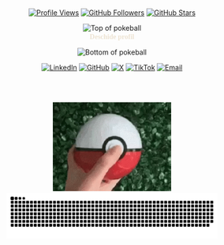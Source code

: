 <!-- Pokémon-Themed GitHub Profile -->
<br>
<div align="center">
  <!-- Stats Badges Row -->
  <p>
    <a href="https://github.com/visionmedia"><img src="https://img.shields.io/badge/Profile%20Views-2,487-red?style=for-the-badge&labelColor=000000" alt="Profile Views"/></a>
    <a href="https://github.com/visionmedia?tab=followers"><img src="https://img.shields.io/github/followers/visionmedia?style=for-the-badge&label=Followers&color=blue&labelColor=000000" alt="GitHub Followers"/></a>
    <a href="https://github.com/visionmedia?tab=repositories&sort=stargazers"><img src="https://img.shields.io/github/stars/visionmedia?style=for-the-badge&label=Stars&color=yellow&labelColor=000000" alt="GitHub Stars"/></a>
  </p>
</div>

<div align="center">
  <img src="https://user-images.githubusercontent.com/44261381/209363264-ac854d3c-2cc2-44c4-928e-8a08d1013f46.png" alt="Top of pokeball" style="margin-bottom: -10px;">
  <!-- GitHub doesn't support style tags in markdown -->
  <details align="center">
  <summary align="center" style="margin-top: -5px; display: inline-block; cursor: pointer; font-weight: bold; color: #EDE3D2; font-family: 'Black Ops One', cursive;">
  Deschide profil
  </summary>

  <br>
  <div>
    <div align=center>
        <img height="200" alt="Avatar photo of KK10" src="https://github.com/user-attachments/assets/64c2369d-3516-4b0d-add8-fb44f8cd7694" alt="Avatar photo of KK10">
    </div>
    <div align=center>
        <a href="https://git.io/typing-svg"><img src="https://readme-typing-svg.demolab.com?font=Black+Ops+One&pause=1000&width=435&center=true&lines=Hey%2C+I+am+Alexandru++Armas;Welcome+to+My+GitHub+Profile;Inquisitive+and+Curious+by+nature;Software+and+Computer+Hardware;iOS+Developer;Fortnite+and+Coding+Lover;Full-Stack+Developer;READY+FOR+HIRE" alt="Typing SVG" /></a>
    </div>
  </div>

  <details>
  <summary style="font-family: 'Black Ops One', cursive; font-weight: bold; color: #EDE3D2;">Despre mine</summary>

  [//]: # (You must have a lf before the markdown element when inside a block for it to work: https://stackoverflow.com/questions/29368902/how-can-i-wrap-my-markdown-in-an-html-div)

  <div align="left">

  ```js
  /**
   *   ▄▄▄▄▄▄▄▄▄▄▄  ▄▄▄▄▄▄▄▄▄▄▄  ▄▄       ▄▄  ▄▄▄▄▄▄▄▄▄▄▄  ▄▄▄▄▄▄▄▄▄▄▄ 
   *  ▐░░░░░░░░░░░▌▐░░░░░░░░░░░▌▐░░▌     ▐░░▌▐░░░░░░░░░░░▌▐░░░░░░░░░░░▌
   *  ▐░█▀▀▀▀▀▀▀█░▌▐░█▀▀▀▀▀▀▀█░▌▐░▌░▌   ▐░▐░▌▐░█▀▀▀▀▀▀▀█░▌▐░█▀▀▀▀▀▀▀▀▀ 
   *  ▐░▌       ▐░▌▐░▌       ▐░▌▐░▌▐░▌ ▐░▌▐░▌▐░▌       ▐░▌▐░▌          
   *  ▐░█▄▄▄▄▄▄▄█░▌▐░█▄▄▄▄▄▄▄█░▌▐░▌ ▐░▐░▌ ▐░▌▐░█▄▄▄▄▄▄▄█░▌▐░█▄▄▄▄▄▄▄▄▄ 
   *  ▐░░░░░░░░░░░▌▐░░░░░░░░░░░▌▐░▌  ▐░▌  ▐░▌▐░░░░░░░░░░░▌▐░░░░░░░░░░░▌
   *  ▐░█▀▀▀▀▀▀▀█░▌▐░█▀▀▀▀█░█▀▀ ▐░▌   ▀   ▐░▌▐░█▀▀▀▀▀▀▀█░▌ ▀▀▀▀▀▀▀▀▀█░▌
   *  ▐░▌       ▐░▌▐░▌     ▐░▌  ▐░▌       ▐░▌▐░▌       ▐░▌          ▐░▌
   *  ▐░▌       ▐░▌▐░▌      ▐░▌ ▐░▌       ▐░▌▐░▌       ▐░▌ ▄▄▄▄▄▄▄▄▄█░▌
   *  ▐░▌       ▐░▌▐░▌       ▐░▌▐░▌       ▐░▌▐░▌       ▐░▌▐░░░░░░░░░░░▌
   *   ▀         ▀  ▀         ▀  ▀         ▀  ▀         ▀  ▀▀▀▀▀▀▀▀▀▀▀ 
    * @param {string} location - Locuiește în Timișoara, județul Timiș, România.
   * @param {string} languages - Vorbește fluent română, engleză, germană și franceză.
   * @param {string} jobTitle - Inginer software.
   * @param {string} specialization - Specializat în dezvoltarea completă a sistemelor Backend și aplicațiilor iOS.
   * @param {string} interests - Interesat de Inteligență Artificială, Sisteme Distribuite și rezolvarea problemelor complexe.
   * @param {string} hobbies - Pasionat de drumeții, citit, jocuri video și cântat la instrumente muzicale.
   * @param {string} education - Licențiat în Inginerie Computerizată, absolvent al Vishwakarma Institute of Technology, Pune.
   * @param {string} approachable - Deschis la colaborări pe proiecte interesante — nu ezita să iei legătura!
   * @param {string} strength - Hotărât și perseverent.
   * @param {string} weakness - Uneori timid în situații noi.
   *
   * @throws {Punch} Lovește (metaforic) orice bug din cod.
   *
   * @returns {Object} Alexandru Armaș - Obiectul care îl reprezintă pe dezvoltator.
   */
  ```

  </div>

  </details>

  <details>
  <summary style="font-family: 'Black Ops One', cursive; font-weight: bold; color: #EDE3D2;">Unelte</summary>
  <div>
    <p style="display: inline-block;" align="center">
      <div style="display: inline-block; background: transparent; border: none; margin: 5px;">
        <div align="center"><h4 style="text-shadow: 1px 1px 2px #888;">Limbaje de Programare</h4></div>
        <div>
        <img width="30px" src="https://cdn.jsdelivr.net/gh/devicons/devicon/icons/cplusplus/cplusplus-original.svg" alt="cpp" title="C++" /> 
        <img width="30px" src="https://cdn.jsdelivr.net/gh/devicons/devicon/icons/javascript/javascript-original.svg" alt="js" title="Javascript"/> 
        <img width="30px" src="https://cdn.jsdelivr.net/gh/devicons/devicon/icons/python/python-original.svg" alt="py" title="Python"/> 
        <img width="30" src="https://user-images.githubusercontent.com/25181517/121405384-444d7300-c95d-11eb-959f-913020d3bf90.png" alt="C#" title="C#"/>
        <img width="30px" src="https://cdn.jsdelivr.net/gh/devicons/devicon/icons/typescript/typescript-original.svg" alt="ts" title="TypeScript"/>
        <img width="30px" src="https://cdn.jsdelivr.net/gh/devicons/devicon/icons/php/php-original.svg" alt="php" title="PHP"/>
        </div>
      </div>
      <div style="display: inline-block; background: transparent; border: none; margin: 5px;">
        <div align="center"><h4 style="text-shadow: 1px 1px 2px #888;">Back-end</h4></div>
        <div>
        <img width="30px" src="https://cdn.jsdelivr.net/gh/devicons/devicon/icons/nodejs/nodejs-original.svg" alt="nodejs" title="Node.js"/>
        <img width="30px" src="https://cdn.jsdelivr.net/gh/devicons/devicon/icons/express/express-original-wordmark.svg" alt="express" title="Express Server" style="filter: invert(1);"/>
        <img width="30px" src="https://cdn.jsdelivr.net/gh/devicons/devicon/icons/django/django-plain.svg" alt="django" title="Django" style="filter: invert(1);"/>
        <img width="30px" src="https://user-images.githubusercontent.com/25181517/192107858-fe19f043-c502-4009-8c47-476fc89718ad.png" alt="rest" title="REST API"/>
        <img width="30" src="https://user-images.githubusercontent.com/25181517/192107856-aa92c8b1-b615-47c3-9141-ed0d29a90239.png" alt="GraphQL" title="GraphQL"/>
        <img width="30" src="https://user-images.githubusercontent.com/25181517/186711335-a3729606-5a78-4496-9a36-06efcc74f800.png" alt="Swagger" title="Swagger"/>
        <img width="30" src="https://user-images.githubusercontent.com/25181517/201476472-d2f5f644-cfc9-43e5-96d3-c8f40f18b5cb.png" alt="Chai" title="Chai"/>
        <img width="30" src="https://user-images.githubusercontent.com/25181517/201476630-f47cfff6-fdee-4ee1-9092-1793b71b1ca3.png" alt="Mocha" title="Mocha"/>
        <img width="30px" src="https://cdn.jsdelivr.net/gh/devicons/devicon/icons/dotnetcore/dotnetcore-original.svg" alt="dotnet" title=".NET Core"/>
        </div>
      </div>
      <div style="display: inline-block; background: transparent; border: none; margin: 5px;">
        <div align="center"><h4 style="text-shadow: 1px 1px 2px #888;">Mobil</h4></div>
        <div>
        <img width="30px" src="https://cdn.jsdelivr.net/gh/devicons/devicon/icons/swift/swift-original.svg" alt="swift" title="SwiftUI"/>
        <img width="30px" src="https://cdn.jsdelivr.net/gh/devicons/devicon/icons/flutter/flutter-original.svg" alt="flutter" title="Flutter"/>
        <img width="30px" src="https://cdn.jsdelivr.net/gh/devicons/devicon/icons/react/react-original.svg" alt="reactnative" title="React Native"/>
        <img width="30px" src="https://cdn.jsdelivr.net/gh/devicons/devicon/icons/kotlin/kotlin-original.svg" alt="kotlin" title="Kotlin"/>
        <img width="30px" src="https://cdn.jsdelivr.net/gh/devicons/devicon/icons/xamarin/xamarin-original.svg" alt="xamarin" title="Xamarin"/>
        </div>
      </div>
      <div style="display: inline-block; background: transparent; border: none; margin: 5px;">
        <div align="center"><h4 style="text-shadow: 1px 1px 2px #888;">Front-end</h4></div>
        <div>
        <img width="30px" src="https://cdn.jsdelivr.net/gh/devicons/devicon/icons/html5/html5-original.svg" alt="html" title="HTML"/> 
        <img width="30px" src="https://cdn.jsdelivr.net/gh/devicons/devicon/icons/css3/css3-plain-wordmark.svg" alt="css" title="CSS"/>  
        <img width="30px" src="https://cdn.jsdelivr.net/gh/devicons/devicon/icons/react/react-original.svg" alt="react" title="Reactjs"/>
        <img width="30px" src="https://cdn.jsdelivr.net/gh/devicons/devicon/icons/vuejs/vuejs-original.svg" alt="vue" title="Vue.js"/>
        <img width="30px" src="https://cdn.jsdelivr.net/gh/devicons/devicon/icons/angularjs/angularjs-original.svg" alt="angular" title="Angular"/>
        <img width="30px" src="https://cdn.jsdelivr.net/gh/devicons/devicon/icons/sass/sass-original.svg" alt="sass" title="Sass"/>
        <img width="30px" src="https://cdn.jsdelivr.net/gh/devicons/devicon/icons/nextjs/nextjs-original.svg" alt="nextjs" title="Next.js"/>
        <img width="30px" src="https://cdn.jsdelivr.net/gh/devicons/devicon/icons/svelte/svelte-original.svg" alt="svelte" title="Svelte"/>
        <img width="30px" src="https://cdn.jsdelivr.net/gh/devicons/devicon/icons/bootstrap/bootstrap-plain.svg" alt="bootstrap" title="Bootstrap" style="filter: invert(1);"/>
        </div>
      </div>
      <div style="display: inline-block; background: transparent; border: none; margin: 5px;">
        <div align="center"><h4 style="text-shadow: 1px 1px 2px #888;">Baze de Date</h4></div>
        <div>
        <img width="30px" src="https://cdn.jsdelivr.net/gh/devicons/devicon/icons/mysql/mysql-original.svg" alt="mysql" title="MySQL"/>
        <img width="30px" src="https://cdn.jsdelivr.net/gh/devicons/devicon/icons/postgresql/postgresql-original.svg" alt="postgres" title="Postgres SQL"/>
        <img width="30px" src="https://cdn.jsdelivr.net/gh/devicons/devicon/icons/mongodb/mongodb-original.svg" alt="mongodb" title="Mongo DB"/>
        <img width="30px" src="https://cdn.jsdelivr.net/gh/devicons/devicon/icons/redis/redis-original.svg" alt="redis" title="Redis"/>
        <img width="30px" src="https://cdn.jsdelivr.net/gh/devicons/devicon/icons/firebase/firebase-plain.svg" alt="firebase" title="Firebase"/>
        <img width="30px" src="https://cdn.jsdelivr.net/gh/devicons/devicon/icons/graphql/graphql-plain.svg" alt="graphql" title="GraphQL"/>
        <img width="30px" src="https://cdn.jsdelivr.net/gh/devicons/devicon/icons/oracle/oracle-original.svg" alt="oracle" title="Oracle DB"/>
        <img width="30px" src="https://cdn.jsdelivr.net/gh/devicons/devicon/icons/microsoftsqlserver/microsoftsqlserver-plain.svg" alt="sqlserver" title="SQL Server"/>
        <img width="30px" src="https://cdn.jsdelivr.net/gh/devicons/devicon/icons/sqlite/sqlite-original.svg" alt="sqlite" title="SQLite"/>
        </div>
      </div>
      <br>
      <div style="display: inline-block; background: transparent; border: none; margin: 5px;">
        <div align="center"><h4 style="text-shadow: 1px 1px 2px #888;">AI & Știința Datelor</h4></div>
        <div>
        <img width="30px" src="https://cdn.jsdelivr.net/gh/devicons/devicon/icons/tensorflow/tensorflow-original.svg" alt="tensorflow" title="TensorFlow"/>
        <img width="30px" src="https://cdn.jsdelivr.net/gh/devicons/devicon/icons/pytorch/pytorch-original.svg" alt="pytorch" title="PyTorch"/>
        <img width="30px" src="https://cdn.jsdelivr.net/gh/devicons/devicon/icons/numpy/numpy-original.svg" alt="numpy" title="Numpy"/>
        <img width="30px" src="https://cdn.jsdelivr.net/gh/devicons/devicon/icons/pandas/pandas-original.svg" alt="pandas" title="Pandas"/>
        <img width="30px" src="https://cdn.jsdelivr.net/gh/devicons/devicon/icons/selenium/selenium-original.svg" alt="selenium" title="Selenium"/>
        <img width="30px" src="https://www.vectorlogo.zone/logos/opencv/opencv-icon.svg" alt="opencv" title="OpenCV"/>
        <img width="30px" src="https://cdn.jsdelivr.net/gh/devicons/devicon/icons/jupyter/jupyter-original-wordmark.svg" alt="jupyter" title="Jupyter"/>
        <img width="30px" src="https://huggingface.co/favicon.ico" alt="huggingface" title="Hugging Face"/>
        </div>
      </div>
      <div style="display: inline-block; background: transparent; border: none; margin: 5px;">
        <div align="center"><h4 style="text-shadow: 1px 1px 2px #888;">DevOps & Cloud</h4></div>
        <div>
        <img width="30" src="https://user-images.githubusercontent.com/25181517/183896132-54262f2e-6d98-41e3-8888-e40ab5a17326.png" alt="AWS" title="AWS" style="filter: brightness(1.5);"/>
        <img width="30" src="https://user-images.githubusercontent.com/25181517/183345125-9a7cd2e6-6ad6-436f-8490-44c903bef84c.png" alt="Nginx" title="Nginx"/>
        <img width="30px" src="https://cdn.jsdelivr.net/gh/devicons/devicon/icons/git/git-original.svg" alt="git" title="git" />
        <img width="30px" src="https://cdn.jsdelivr.net/gh/devicons/devicon/icons/docker/docker-original.svg" alt="docker" title="Docker"/>
        <img width="30px" src="https://cdn.jsdelivr.net/gh/devicons/devicon/icons/kubernetes/kubernetes-plain.svg" alt="kubernetes" title="Kubernetes"/>
        <img width="30px" src="https://cdn.jsdelivr.net/gh/devicons/devicon/icons/azure/azure-original.svg" alt="azure" title="Azure"/>
        <img width="30px" src="https://cdn.jsdelivr.net/gh/devicons/devicon/icons/googlecloud/googlecloud-original.svg" alt="gcp" title="Google Cloud"/>
        <img width="30px" src="https://cdn.jsdelivr.net/gh/devicons/devicon/icons/jenkins/jenkins-original.svg" alt="jenkins" title="Jenkins"/>
        <img width="30px" src="https://cdn.jsdelivr.net/gh/devicons/devicon/icons/apache/apache-original.svg" alt="apache" title="Apache"/>
        <img width="30px" src="https://www.vectorlogo.zone/logos/netlify/netlify-icon.svg" alt="netlify" title="Netlify"/>
        <img width="30px" src="https://cdn.worldvectorlogo.com/logos/vercel.svg" alt="vercel" title="Vercel" style="filter: invert(1);"/>
        </div>
      </div>
      <div style="display: inline-block; background: transparent; border: none; margin: 5px;">
        <div align="center"><h4 style="text-shadow: 1px 1px 2px #888;">Sisteme de Operare</h4></div>
        <div>
        <img width="30" src="https://user-images.githubusercontent.com/25181517/117269608-b7dcfb80-ae58-11eb-8e66-6cc8753553f0.png" alt="Android" title="Android"/>
        <img width="30" src="https://user-images.githubusercontent.com/25181517/121406611-a8246b80-c95e-11eb-9b11-b771486377f6.png" alt="iOS" title="iOS"/>
        <img width="30" src="https://user-images.githubusercontent.com/25181517/186884150-05e9ff6d-340e-4802-9533-2c3f02363ee3.png" alt="Windows" title="Windows"/>
        <img width="30" src="https://user-images.githubusercontent.com/25181517/186884152-ae609cca-8cf1-4175-8d60-1ce1fa078ca2.png" alt="macOS" title="macOS" style="filter: invert(1);"/>
        <img width="30" src="https://github.com/marwin1991/profile-technology-icons/assets/76662862/2481dc48-be6b-4ebb-9e8c-3b957efe69fa" alt="Linux" title="Linux"/>
        </div>
      </div>
      <div style="display: inline-block; background: transparent; border: none; margin: 5px;">
        <div align="center"><h4 style="text-shadow: 1px 1px 2px #888;">Linie de Comandă</h4></div>
        <div>
        <img width="30px" src="https://cdn.jsdelivr.net/gh/devicons/devicon/icons/bash/bash-original.svg" alt="bash" title="bash"/>
        <img width="30px" src="https://cdn.jsdelivr.net/gh/devicons/devicon/icons/vim/vim-original.svg" alt="vim" title="Vim"/>
        <img width="30px" src="https://cdn.jsdelivr.net/gh/devicons/devicon/icons/powershell/powershell-original.svg" alt="powershell" title="PowerShell"/>
        <img width="30px" src="https://cdn.jsdelivr.net/gh/devicons/devicon/icons/ssh/ssh-original.svg" alt="ssh" title="SSH"/>
        </div>
      </div>
      <div style="display: inline-block; background: transparent; border: none; margin: 5px;">
        <div align="center"><h4 style="text-shadow: 1px 1px 2px #888;">Unelte de Dezvoltare</h4></div>
        <div>
        <img width="30" src="https://user-images.githubusercontent.com/25181517/186711578-bf30cb30-40b7-4b45-95a5-bdf837c372e7.png" alt="Xcode" title="Xcode"/>
        <img width="30px" src="https://cdn.jsdelivr.net/gh/devicons/devicon/icons/vscode/vscode-original.svg"  alt="VSCode" title="VS Code"/>
        <img width="30px" src="https://upload.wikimedia.org/wikipedia/en/d/d2/Sublime_Text_3_logo.png"  alt="sublime" title="Sublime"/>
        <img width="30" src="https://user-images.githubusercontent.com/25181517/192109061-e138ca71-337c-4019-8d42-4792fdaa7128.png" alt="Postman" title="Postman"/>
        <img width="30px" src="https://cdn.jsdelivr.net/gh/devicons/devicon/icons/figma/figma-original.svg" alt="figma" title="Figma"/>
        <img width="30px" src="https://cdn.jsdelivr.net/gh/devicons/devicon/icons/jira/jira-original.svg" alt="jira" title="Jira"/>
        <img width="30px" src="https://cdn.jsdelivr.net/gh/devicons/devicon/icons/confluence/confluence-original.svg" alt="confluence" title="Confluence"/>
        <img width="30px" src="https://cdn.jsdelivr.net/gh/devicons/devicon/icons/slack/slack-original.svg" alt="slack" title="Slack"/>
        <img width="30px" src="https://cdn.jsdelivr.net/gh/devicons/devicon/icons/npm/npm-original-wordmark.svg" alt="npm" title="npm"/>
        <img width="30px" src="https://cdn.jsdelivr.net/gh/devicons/devicon/icons/yarn/yarn-original.svg" alt="yarn" title="Yarn"/>
        </div>
      </div>
      <div style="display: inline-block; background: transparent; border: none; margin: 5px;">
        <div align="center"><h4 style="text-shadow: 1px 1px 2px #888;">Dezvoltare Jocuri</h4></div>
        <div>
        <img width="30px" src="https://cdn.jsdelivr.net/gh/devicons/devicon/icons/unity/unity-original.svg" alt="unity" title="Unity Engine"/>
        <img width="30px" src="https://cdn.jsdelivr.net/gh/devicons/devicon/icons/unrealengine/unrealengine-original.svg" alt="unreal" title="Unreal Engine" style="filter: invert(1);"/>
        <img width="30px" src="https://cdn.jsdelivr.net/gh/devicons/devicon/icons/blender/blender-original.svg" alt="blender" title="Blender"/>
        <img width="30px" src="https://cdn.jsdelivr.net/gh/devicons/devicon/icons/godot/godot-original.svg" alt="godot" title="Godot Engine"/>
        </div>
      </div>
      <div style="display: inline-block; background: transparent; border: none; margin: 5px;">
        <div align="center"><h4 style="text-shadow: 1px 1px 2px #888;">Blockchain</h4></div>
        <div>
        <img width="30px" src="https://cdn.jsdelivr.net/gh/devicons/devicon/icons/solidity/solidity-original.svg" alt="solidity" title="Solidity" style="filter: invert(1);"/>
        <img width="30px" src="https://upload.wikimedia.org/wikipedia/commons/thumb/6/6f/Ethereum-icon-purple.svg/512px-Ethereum-icon-purple.svg.png" alt="ethereum" title="Ethereum"/>
        <img width="30px" src="https://www.vectorlogo.zone/logos/bitcoin/bitcoin-icon.svg" alt="bitcoin" title="Bitcoin"/>
        </div>
      </div>
    </p>
  </div>
  </details>

  <details>
    <summary style="font-family: 'Black Ops One', cursive; font-weight: bold; color: #EDE3D2;">Statistici GitHub</summary>
    <br>
    <p align="center">
      <img align="center" src="https://github-readme-stats.vercel.app/api?username=mrarmas02&show_icons=true\&show=reviews,discussions_started,discussions_answered,prs_merged,prs_merged_percentage" alt="GitHub Stats">
    </p>
  </details>

  <details>
    <summary style="font-family: 'Black Ops One', cursive; font-weight: bold; color: #EDE3D2;">Contribuții Open Source</summary>
    <br>
    <ul>
      <li><strong>MDN Docs - Documentația oficială JavaScript:</strong> Am contribuit la îmbunătățirea și menținerea documentației oficiale JavaScript pe MDN Web Docs.</li>
      <li><strong>Pinterest - Pymemcache:</strong> Am adus contribuții la proiectul Pymemcache de pe Pinterest, un client Python eficient pentru sistemul de cache memcached.</li>
      <li><strong>The Algorithms - JavaScript și C++:</strong> Am contribuit la repository-ul The Algorithms, în special la implementări în JavaScript și C++ ale diverselor algoritmi și structuri de date.</li>
      <li><strong>True Sparrow - NftorNot.com, WhisperChain.xyz, AI SalesSparrow:</strong> Am condus dezvoltarea proiectelor de la concept până la producție în cadrul True Sparrow.</li>
    </ul>
  </details>

  <details>
    <summary style="font-family: 'Black Ops One', cursive; font-weight: bold; color: #EDE3D2;">Citat</summary>
    <br>
    <blockquote>
      "Un bug nu este niciodată doar o greșeală. Reprezintă ceva mai mare. O eroare de gândire. Care te face cine ești."
      <br><strong>Dl. Robot - Elliot Alderson</strong>
    </blockquote>
  </details>

  <details>
    <summary style="font-family: 'Black Ops One', cursive; font-weight: bold; color: #EDE3D2;">Doză gratuită de DOSE</summary>
    <br>
    <small><i>DOSE (dopamină, oxitocină, serotonină și endorfină), reîmprospătează pagina dacă doza a fost ineficientă.</i></small>
    <div align="center"><img src="https://readme-jokes.vercel.app/api?theme=monokai" alt="Jokes Card" /></div>
  </details>

  <details>
  <summary style="font-family: 'Black Ops One', cursive; font-weight: bold; color: #EDE3D2;">Ce pot face pentru tine?</summary>
  
| | |
|---|---|
| <div align="left"><h2>Hai să lucrăm împreună la proiectul tău!</h2><p>Dacă ai întrebări despre dezvoltarea web, documentație fără greșeli sau IA, nu ezita să <a href="mailto:kkapgate5@gmail.com">mă contactezi prin email</a>, nu mușc, promit.</p></div> | <div align="left"><h2>Nu e perfect, nu-i așa?</h2><p><img alt="Feedback" src="https://img.shields.io/badge/Întreabă-orice-1abc9c.svg"></p><blockquote>"Cred că este foarte important să ai un feedback constant, unde te gândești mereu la ceea ce ai făcut și cum ai putea să o faci mai bine."<br><strong>– Elon Musk</strong></blockquote></div> |
  
  </details>

  </details>

  ![Bottom of pokeball](https://user-images.githubusercontent.com/44261381/209363271-905d2a5e-8a18-44c0-a450-45dddd4d5036.png)

</div>

<div align=center>
 <a href="https://www.linkedin.com/in/alexandruarmas/" target="_blank"><img src="https://img.shields.io/static/v1?style=for-the-badge&message=LinkedIn&color=0A66C2&logo=LinkedIn&logoColor=FFFFFF&label=" alt="LinkedIn" /></a>
 <a href="https://github.com/mrarmas02" target="_blank"><img src="https://img.shields.io/static/v1?style=for-the-badge&message=GitHub&color=181717&logo=GitHub&logoColor=FFFFFF&label=" alt="GitHub" /></a>
 <a href="https://www.x.com/mrarmas02" target="_blank"><img src="https://img.shields.io/static/v1?style=for-the-badge&message=X&color=000000&logo=X&logoColor=FFFFFF&label=" alt="X" /></a>
 <a href="https://tiktok.com/@mrarmas02" target="_blank"><img src="https://img.shields.io/static/v1?style=for-the-badge&message=TikTok&color=000000&logo=TikTok&logoColor=FFFFFF&label=" alt="TikTok" /></a>
<a href="mailto:contact@alexandruarmas.ro?subject=Hi%20Alexandru%20,%20nice%20to%20meet%20you!" target="_blank"><img alt="Email" src="https://img.shields.io/static/v1?style=for-the-badge&message=Gmail&color=EA4335&logo=Gmail&logoColor=FFFFFF&label=" /></a>

<br><br>

<!-- Pokéball -->
<img src="https://raw.githubusercontent.com/mrarmas02/mrarmas02/main/pokeball.gif" width="240" alt="Animated Pokéball"/>

<br>

<!-- Snake Animation -->
<img src="https://raw.githubusercontent.com/mrarmas02/mrarmas02/main/snakeanimation.svg" alt="Snake animation" width="85%" />
</div>
<br>
